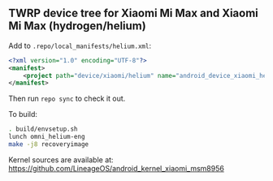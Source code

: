 ## TWRP device tree for Xiaomi Mi Max and Xiaomi Mi Max (hydrogen/helium)

Add to `.repo/local_manifests/helium.xml`:

```xml
<?xml version="1.0" encoding="UTF-8"?>
<manifest>
	<project path="device/xiaomi/helium" name="android_device_xiaomi_helium" remote="TeamWin" revision="android-7.1" />
</manifest>
```

Then run `repo sync` to check it out.

To build:

```sh
. build/envsetup.sh
lunch omni_helium-eng
make -j8 recoveryimage
```

Kernel sources are available at: https://github.com/LineageOS/android_kernel_xiaomi_msm8956
